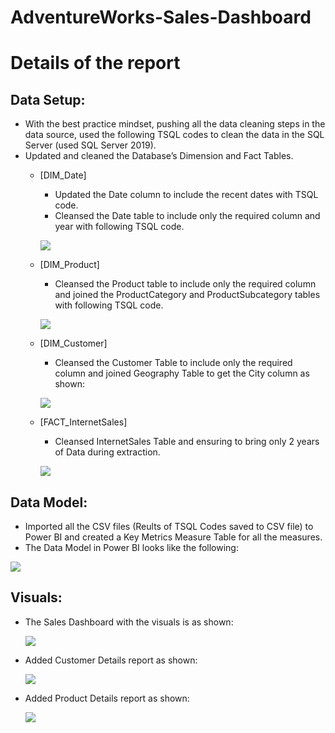 # AdventureWorks-Sales-Dashboard

# Details of the report
## Data Setup:
  * With the best practice mindset, pushing all the data cleaning steps in the data source, used the following TSQL codes to clean the data in the SQL Server (used SQL Server 2019). 
  * Updated and cleaned the Database’s Dimension and Fact Tables.
    * [DIM_Date]
      *	Updated the Date column to include the recent dates with TSQL code.
      *	Cleansed the Date table to include only the required column and year with following TSQL code.
      
      ![](https://github.com/nancy-gl/AdventureWorks-Sales-Dashboard/blob/main/images/Dim_Date_SQL.png) 
      
    * [DIM_Product]
      *	Cleansed the Product table to include only the required column and joined the ProductCategory and ProductSubcategory tables with following TSQL code.
      
      ![](https://github.com/nancy-gl/AdventureWorks-Sales-Dashboard/blob/main/images/Dim_Product_SQL.png)
      
    * [DIM_Customer]
      * Cleansed the Customer Table to include only the required column and joined Geography Table to get the City column as shown:
      
      ![](https://github.com/nancy-gl/AdventureWorks-Sales-Dashboard/blob/main/images/Dim_Customer_SQL.png)
    
    * [FACT_InternetSales]
      * Cleansed InternetSales Table and ensuring to bring only 2 years of Data during extraction.
      
      ![](https://github.com/nancy-gl/AdventureWorks-Sales-Dashboard/blob/main/images/Fact_InternetSales_SQL.png)
      

## Data Model:
  * Imported all the CSV files (Reults of TSQL Codes saved to CSV file) to Power BI and created a Key Metrics Measure Table for all the measures.
  * The Data Model in Power BI looks like the following:
  
   ![](https://github.com/nancy-gl/AdventureWorks-Sales-Dashboard/blob/main/images/Data%20Model.png)
   
      
## Visuals:
  * The Sales Dashboard with the visuals is as shown:
  
    ![](https://github.com/nancy-gl/AdventureWorks-Sales-Dashboard/blob/main/images/Sales%20Dashboard.png)
  
  * Added Customer Details report as shown:
  
    ![](https://github.com/nancy-gl/AdventureWorks-Sales-Dashboard/blob/main/images/Customer%20Details.png)
    
  * Added Product Details report as shown:
  
    ![](https://github.com/nancy-gl/AdventureWorks-Sales-Dashboard/blob/main/images/Product%20Details.png)

